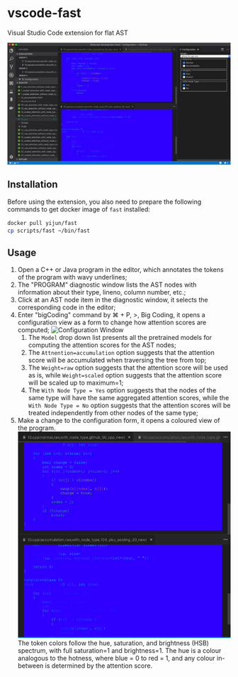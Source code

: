 # vscode-fast
Visual Studio Code extension for flat AST

![Screenshot](example.png)
## Installation
Before using the extension, you also need to prepare the following commands to get docker image of `fast` installed:
```bash
docker pull yijun/fast
cp scripts/fast ~/bin/fast
```

## Usage
1. Open a C++ or Java program in the editor, which annotates the tokens of the program with wavy underlines;
2. The "PROGRAM" diagnostic window lists the AST nodes with information about their type, lineno, column number, etc.;
3. Click at an AST node item in the diagnostic window, it selects the corresponding code in the editor;
4. Enter "bigCoding" command by ⌘ + P, >, Big Coding, it opens a configuration view as a form to change how attention scores are computed;
![Configuration Window](configuration.png)
   1. The `Model` drop down list presents all the pretrained models for computing the attention scores for the AST nodes;
   2. The `Attnention=accumulation` option suggests that the attention score will be accumulated when traversing the tree from top;
   3. The `Weight=raw` option suggests that the attention score will be used as is, while `Weight=scaled` option suggests that the attention score will be scaled up to maximum=1;
   4. The `With Node Type = Yes` option suggests that the nodes of the same type will have the same aggregated attention scores, while the `With Node Type = No` option suggests that the attention scores will be treated independently from other nodes of the same type;
5. Make a change to the configuration form, it opens a coloured view of the program. 
![HSB Colour View](view.png)
   The token colors follow the hue, saturation, and brightness (HSB) spectrum, with full saturation=1 and brightness=1. The hue is a colour analogous to the hotness, where blue = 0 to red = 1, and any colour in-between is determined by the attention score. 
